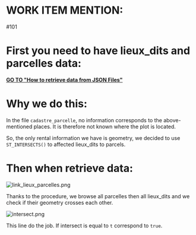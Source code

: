 # **WORK ITEM MENTION:**
#101

# First you need to have lieux_dits and parcelles data: 
**[GO TO "How to retrieve data from JSON Files"](https://dev.azure.com/Diiage2022DatabaseGROUPEBA/PlotsViewers/_wiki/wikis/PlotsViewers.wiki/40/How-to-retrieve-data-from-JSON-Files)**

# Why we do this:
In the file `cadastre_parcelle`, no information corresponds to the above-mentioned places. It is therefore not known where the plot is located.

So, the only rental information we have is geometry, we decided to use `ST_INTERSECTS()` to affected lieux_dits to parcels.

# Then when retrieve data:
![link_lieux_parcelles.png](/.attachments/link_lieux_parcelles-ceb984ec-7d53-4be1-9fb9-35e9aff7a519.png)

 Thanks to the procedure, we browse all parcelles then all lieux_dits and we check if their geometry crosses each other.

![intersect.png](/.attachments/intersect-10594da2-bc2d-451c-8be8-1b9b7d062203.png)

This line do the job. If intersect is equal to `t` correspond to `true`.